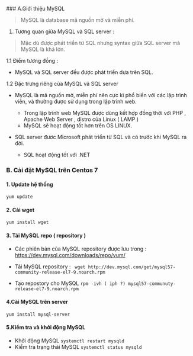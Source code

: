 ﻿﻿### A.Giới thiệu MySQL > MySQL là database mã nguồn mở và miễn phí.1. Tương quan giữa MySQL và SQL server :> Mặc dù được phát triển từ SQL nhưng syntax giữa SQL server mà MySQL là khá lớn.1.1 Điểm tương đồng :- MySQL và SQL server đều được phát triển dựa trên SQL.1.2 Đặc trưng riêng của MySQL và SQL server - MySQL là mã nguồn mở, miễn phí nên cực kì phổ biến với các lập trình viên, và thường được sử dụng trong lập trình web.	- Trong lập trình web MySQL được dùng kết hợp đồng thời với PHP , Apache Web Server , distro của Linux ( LAMP )	- MySQL sẽ hoạt động tốt hơn trên OS LINUX.- SQL server đươc Microsoft phát triển từ SQL và có trước khi MySQL ra đời. 	- SQL hoạt động tốt với .NET 	### B. Cài đặt MySQL trên Centos 7 #### 1. Update hệ thống ` yum update `#### 2. Cài wget` yum install wget `#### 3. Tải MySQL repo ( repository )- Các phiên bản của MySQL repository được lưu trong : https://dev.mysql.com/downloads/repo/yum/- Tải MySQL repository : `  wget http://dev.mysql.com/get/mysql57-community-release-el7-9.noarch.rpm `- Tạo repostory cho MySQL ` rpm -ivh ( iph ?) mysql57-communuty-release-el7-9.noarch.rpm `#### 4.Cài MySQL trên server ` yum install mysql-server `#### 5.Kiểm tra và khởi động MySQL- Khởi động MySQL	` systemctl restart mysqld `- Kiểm tra trạng thái MySQL	` systemctl status mysqld `